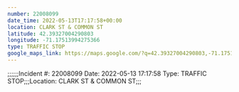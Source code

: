 ```yaml
---
number: 22008099
date_time: 2022-05-13T17:17:58+00:00
location: CLARK ST & COMMON ST
latitude: 42.39327004290803
longitude: -71.17513994275366
type: TRAFFIC STOP
google_maps_link: https://maps.google.com/?q=42.39327004290803,-71.17513994275366
---
```


;;;;;;Incident #: 22008099  Date: 2022-05-13 17:17:58   Type: TRAFFIC STOP;;;Location: CLARK ST & COMMON ST;;;
